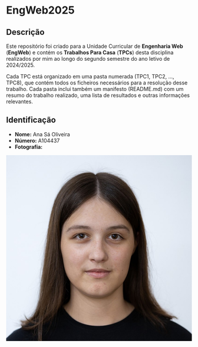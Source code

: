 # EngWeb2025

## Descrição
Este repositório foi criado para a Unidade Curricular de **Engenharia Web** (**EngWeb**) e contém os **Trabalhos Para Casa** (**TPCs**) desta disciplina realizados por mim ao longo do segundo semestre do ano letivo de 2024/2025.

Cada TPC está organizado em uma pasta numerada (TPC1, TPC2, ..., TPC8), que contém todos os ficheiros necessários para a resolução desse trabalho. Cada pasta inclui também um manifesto (README.md) com um resumo do trabalho realizado, uma lista de resultados e outras informações relevantes.

## Identificação
- **Nome:** Ana Sá Oliveira
- **Número:** A104437
- **Fotografia:**

![Fotografia](Fotografia.jpg)